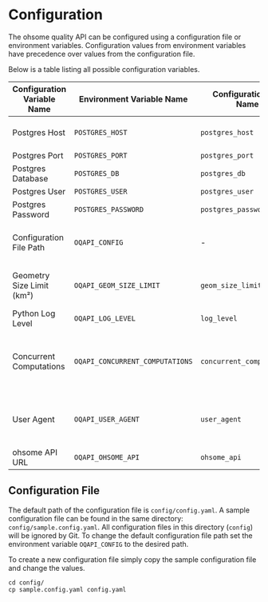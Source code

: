# Configuration

The ohsome quality API can be configured using a configuration file or environment variables. Configuration
values from environment variables have precedence over values from the configuration
file.

Below is a table listing all possible configuration variables.

| Configuration Variable Name | Environment Variable Name       | Configuration File Name   | Default Value                  | Description                                                                 |
| --------------------------- | ------------------------------- | ------------------------- | ------------------------------ | --------------------------------------------------------------------------- |
| Postgres Host               | `POSTGRES_HOST`                 | `postgres_host`           | `localhost`                    | Database connection parameter                                               |
| Postgres Port               | `POSTGRES_PORT`                 | `postgres_port`           | `5445`                         | "                                                                           |
| Postgres Database           | `POSTGRES_DB`                   | `postgres_db`             | `oqapi`                        | "                                                                           |
| Postgres User               | `POSTGRES_USER`                 | `postgres_user`           | `oqapi`                        | "                                                                           |
| Postgres Password           | `POSTGRES_PASSWORD`             | `postgres_password`       | `oqapi`                        | "                                                                           |
| Configuration File Path     | `OQAPI_CONFIG`                  | -                         | `config/config.yaml`           | Absolute path to the configuration file                                     |
| Geometry Size Limit (km²)   | `OQAPI_GEOM_SIZE_LIMIT`         | `geom_size_limit`         | `1000`                         | Area restriction of the input geometry                                      |
| Python Log Level            | `OQAPI_LOG_LEVEL`               | `log_level`               | `INFO`                         | Python logging level                                                        |
| Concurrent Computations     | `OQAPI_CONCURRENT_COMPUTATIONS` | `concurrent_computations` | `4`                            | Limit number of concurrent Indicator computations for one API request       |
| User Agent                  | `OQAPI_USER_AGENT`              | `user_agent`              | `ohsome-quality-api/{version}` | User-Agent header for requests tot the ohsome API                           |
| ohsome API URL              | `OQAPI_OHSOME_API`              | `ohsome_api`              | `https://api.ohsome.org/v1/`   | ohsome API URL                                                              |


## Configuration File

The default path of the configuration file is `config/config.yaml`.
A sample configuration file can be found in the same directory: `config/sample.config.yaml`.
All configuration files in this directory (`config`) will be ignored by Git. To change the default configuration file path set the environment variable `OQAPI_CONFIG` to the desired path.

To create a new configuration file simply copy the sample configuration file and change the values.

```
cd config/
cp sample.config.yaml config.yaml
```
